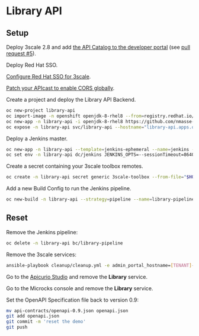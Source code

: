 # Library API

## Setup

Deploy 3scale 2.8 and add [the API Catalog to the developer portal](https://github.com/3scale/3scale-discover-APIs/blob/4ebc72c26343e0d0d171ac3f20f510c0c813790d/doc/activedocs.md) (see [pull request #5](https://github.com/3scale/3scale-discover-APIs/pull/5)).

Deploy Red Hat SSO.

[Configure Red Hat SSO for 3scale](https://www.itix.fr/blog/configure-redhat-sso-3scale-cli/).

[Patch your APIcast to enable CORS globally](https://www.itix.fr/blog/enable-global-policies-apicast/).

Create a project and deploy the Library API Backend.

```sh
oc new-project library-api
oc import-image -n openshift openjdk-8-rhel8 --from=registry.redhat.io/openjdk/openjdk-8-rhel8 --confirm --reference-policy=local
oc new-app -n library-api -i openjdk-8-rhel8 https://github.com/nmasse-itix/library-api.git --name=library-api
oc expose -n library-api svc/library-api --hostname="library-api.apps.ocp4.itix.fr"
```

Deploy a Jenkins master.

```sh
oc new-app -n library-api --template=jenkins-ephemeral --name=jenkins -p MEMORY_LIMIT=2Gi
oc set env -n library-api dc/jenkins JENKINS_OPTS=--sessionTimeout=86400
```

Create a secret containing your 3scale toolbox remotes.

```sh
oc create -n library-api secret generic 3scale-toolbox --from-file="$HOME/.3scalerc.yaml"
```

Add a new Build Config to run the Jenkins pipeline.

```sh
oc new-build -n library-api --strategy=pipeline --name=library-pipeline https://github.com/nmasse-itix/library-api.git -e PRIVATE_BASE_URL=http://library-api.apps.ocp4.itix.fr -e NAMESPACE=library-api -e TARGET_INSTANCE=3scale-saas -e SECRET_NAME=3scale-toolbox -e OIDC_ISSUER_ENDPOINT=https://zync:[REDACTED]@sso.apps.ocp4.itix.fr/auth/realms/3scale-saas -e DISABLE_TLS_VALIDATION=yes -e MOCK_SERVER=https://microcks.apps.ocp4.itix.fr -e MOCK_URL=/rest/Library+API/0.9.0
```

## Reset

Remove the Jenkins pipeline:

```sh
oc delete -n library-api bc/library-pipeline
```

Remove the 3scale services:

```sh
ansible-playbook cleanup/cleanup.yml -e admin_portal_hostname=[TENANT]-admin.3scale.net -e threescale_token=[REDACTED]
```

Go to the [Apicurio Studio](https://apicurio-studio.app.itix.fr/apis) and remove the **Library** service.

Go to the Microcks console and remove the **Library** service.

Set the OpenAPI Specification file back to version 0.9:

```sh
mv api-contracts/openapi-0.9.json openapi.json
git add openapi.json
git commit -m 'reset the demo'
git push
```
